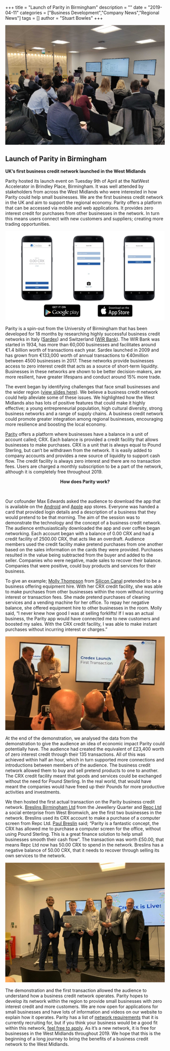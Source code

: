 +++
title = "Launch of Parity in Birmingham"
description = ""
date = "2019-04-11"
categories = ["Business Development","Company News","Regional News"]
tags = []
author = "Stuart Bowles"
+++

![Credex Launch Event](Credex-Launch-Event.jpg)

## Launch of Parity in Birmingham


<p class="has-medium-font-size"><strong> UK’s first business credit network launched in the West Midlands </strong></p>

Parity hosted its launch event on Tuesday 9th of April at the NatWest Accelerator in Brindley Place, Birmingham. It was well attended by stakeholders from across the West Midlands who were interested in how Parity could help small businesses. We are the first business credit network in the UK and aim to support the regional economy. Parity offers a platform that can be accessed via mobile and web applications. It provides zero interest credit for purchases from other businesses in the network. In turn this means users connect with new customers and suppliers; creating more trading opportunities.

![Credex App](Credex-App.jpg)

Parity is a spin-out from the University of Birmingham that has been developed for 18 months by researching highly successful business credit networks in Italy ([Sardex](https://www.ft.com/content/cf875d9a-5be6-11e5-a28b-50226830d644)) and Switzerland ([WIR Bank](https://www.wir.ch/)). The WIR Bank was started in 1934, has more than 60,000 businesses and facilitates around €1.4 billion worth of transactions each year. Sardex launched in 2009 and has grown from €133,000 worth of annual transactions to €40million between 4500 businesses in 2017. These networks provide businesses access to zero interest credit that acts as a source of short-term liquidity. Businesses in these networks are shown to be better decision-makers, are more resilient, have greater lifespans and conduct around 15% more trade.

The event began by identifying challenges that face small businesses and the wider region ([view slides here](https://drive.google.com/file/d/1ElHlbX15pp7QhL02_VFAKqOylN13WZy9/view?usp=sharing)). We believe a business credit network could help alleviate some of these issues. We highlighted how the West Midlands also has lots of positive features that could make it highly effective; a young entrepreneurial population, high cultural diversity, strong business networks and a range of supply chains. A business credit network could promote greater integration among regional businesses, encouraging more resilience and boosting the local economy.

[Parity](https://new.parity.uk) offers a platform where businesses have a balance in a unit of account called; CRX. Each balance is provided a credit facility that allows businesses to make purchases. CRX is a unit that is always equal to Pound Sterling, but can’t be withdrawn from the network. It is easily added to company accounts and provides a new source of liquidity to support cash flow. The credit facility is always zero interest and there are no transaction fees. Users are charged a monthly subscription to be a part of the network, although it is completely free throughout 2019.

<p class="has-medium-font-size" style="text-align:center"><strong>How does Parity work?</strong></p>

<figure class="wp-block-image"><a href="[supsystic-show-popup id=101]"><img alt="" class="wp-image-2800" src="https://parity.network/wp-content/uploads/2019/04/how-does-it-work-play.png"/></a></figure>

Our cofounder Max Edwards asked the audience to download the app that is available on the [Android](https://play.google.com/store/apps/details?id=network.parity.app) and [Apple](https://itunes.apple.com/us/app/parity/id1456139278?mt=8) app stores. Everyone was handed a card that provided login details and a description of a business that they would pretend to be that morning. The aim of the session was to demonstrate the technology and the concept of a business credit network. The audience enthusiastically downloaded the app and over coffee began networking. Each account began with a balance of 0.00 CRX and had a credit facility of 2500.00 CRX, that acts like an overdraft. Audience members used the credit facility make pretend purchases from one another based on the sales information on the cards they were provided. Purchases resulted in the value being subtracted from the buyer and added to the seller. Companies who were negative, made sales to recover their balance. Companies that were positive, could buy products and services for their business.

To give an example; [Molly Thompson](https://www.linkedin.com/in/molly-thompson-5b141654/) from [Silicon Canal](https://siliconcanal.co.uk/) pretended to be a business offering equipment hire. With her CRX credit facility, she was able to make purchases from other businesses within the room without incurring interest or transaction fees. She made pretend purchases of cleaning services and a vending machine for her office. To repay her negative balance, she offered equipment hire to other businesses in the room. Molly said, “I never knew how good I was at selling forklifts! If I was an actual business, the Parity app would have connected me to new customers and boosted my sales. With the CRX credit facility, I was able to make instant purchases without incurring interest or charges.”

![Credex First Transaction](Credex-1st-Transaction.jpg)

At the end of the demonstration, we analysed the data from the demonstration to give the audience an idea of economic impact Parity could potentially have. The audience had created the equivalent of £23,400 worth of zero interest credit through their 135 transactions. All of this was achieved within half an hour, which in turn supported more connections and introductions between members of the audience. The business credit network allowed them to buy and sell pretend products to one to another. The CRX credit facility meant that goods and services could be exchanged without the need for Pound Sterling. In the real world, that would have meant the companies would have freed up their Pounds for more productive activities and investments.

We then hosted the first actual transaction on the Parity business credit network. [Breslins Birmingham Ltd](https://www.breslins.co.uk/) from the Jewellery Quarter and [Repc Ltd](https://repcltd.co.uk/) a social enterprise from West Bromwich, are the first two businesses in the network. Breslins used its CRX account to make a purchase of a computer screen from Repc Ltd. [Paul Breslin](https://www.linkedin.com/in/paul-breslin/) said; “Parity is a fantastic concept, the CRX has allowed me to purchase a computer screen for the office, without using Pound Sterling. This is a great finance solution to help small businesses smooth their cash flow”. The transaction was worth £50.00, that means Repc Ltd now has 50.00 CRX to spend in the network. Breslins has a negative balance of 50.00 CRX, that it needs to recover through selling its own services to the network.

![Credex Is Live](Credex-Live.jpg)

The demonstration and the first transaction allowed the audience to understand how a business credit network operates. Parity hopes to develop its network within the region to provide small businesses with zero interest credit and more customers. We are now open for applications for small businesses and have lots of information and videos on our website to explain how it operates. Parity has a list of [network requirements](https://new.parity.uk) that it is currently recruiting for, but if you think your business would be a good fit within this network, [feel free to apply](https://new.parity.uk). As it’s a new network, it is free for businesses in the West Midlands throughout 2019. We hope that this is the beginning of a long journey to bring the benefits of a business credit network to the West Midlands.
